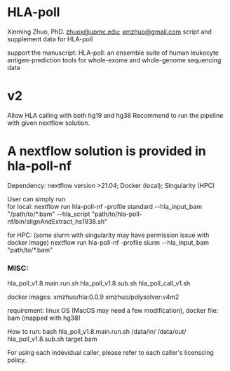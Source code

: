 # HLA-poll
Xinming Zhuo, PhD. zhuox@upmc.edu; xmzhuo@gmail.com
script and supplement data for HLA-poll

support the manuscript:
HLA-poll: an ensemble suite of human leukocyte antigen-prediction tools for whole-exome and whole-genome sequencing data 

# v2
Allow HLA calling with both hg19 and hg38
Recommend to run the pipeline with given nextflow solution.

# A nextflow solution is provided in hla-poll-nf
Dependency: nextflow version >21.04; Docker (local); SIngularity (HPC)

User can simply run <br />
for local:
nextflow run hla-poll-nf -profile standard --hla_input_bam "/path/to/*.bam" --hla_script "path/to/hla-poll-nf/bin/alignAndExtract_hs1938.sh" <br />

for HPC: (some slurm with singularity may have permission issue with docker image)
nextflow run hla-poll-nf -profile slurm --hla_input_bam "path/to/*.bam"  <br />



### MISC:
hla_poll_v1.8.main.run.sh
hla_poll_v1.8.sub.sh
hla_poll_call_v1.sh

docker images:
xmzhuo/hla:0.0.9
xmzhuo/polysolver:v4m2

requirement: linux OS (MacOS may need a few modification), docker
file: bam (mapped with hg38)

How to run:
bash hla_poll_v1.8.main.run.sh /data/in/ /data/out/ hla_poll_v1.8.sub.sh target.bam


For using each indevidual caller, please refer to each caller's licenscing policy.


